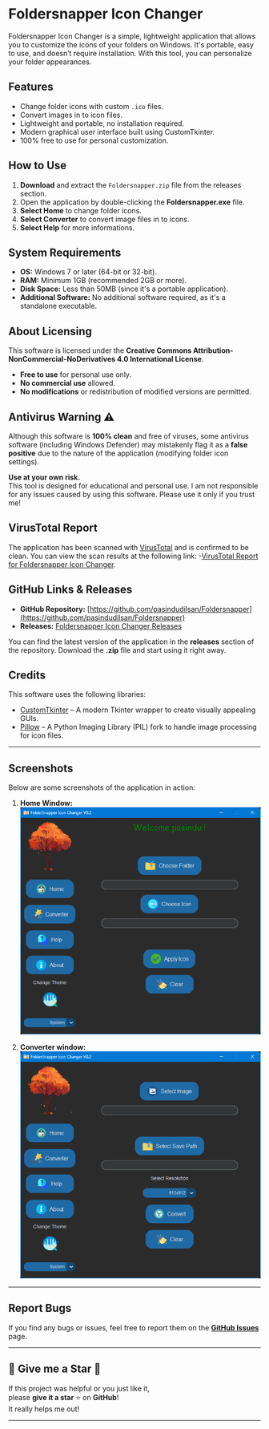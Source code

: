  
# Foldersnapper Icon Changer
Foldersnapper Icon Changer is a simple, lightweight application that allows you to customize the icons of your folders on Windows. It's portable, easy to use, and doesn’t require installation. With this tool, you can personalize your folder appearances.

## Features
- Change folder icons with custom `.ico` files.
- Convert images in to icon files.
- Lightweight and portable, no installation required.
- Modern graphical user interface built using CustomTkinter.
- 100% free to use for personal customization.

## How to Use
1. **Download** and extract the `Foldersnapper.zip` file from the releases section.
2. Open the application by double-clicking the **Foldersnapper.exe** file.
3. **Select Home** to change folder icons.
4. **Select Converter** to convert image files in to icons.
5. **Select Help** for more informations.

## System Requirements
- **OS:** Windows 7 or later (64-bit or 32-bit).
- **RAM:** Minimum 1GB (recommended 2GB or more).
- **Disk Space:** Less than 50MB (since it's a portable application).
- **Additional Software:** No additional software required, as it's a standalone executable.

## About Licensing
This software is licensed under the **Creative Commons Attribution-NonCommercial-NoDerivatives 4.0 International License**.

- **Free to use** for personal use only.
- **No commercial use** allowed.
- **No modifications** or redistribution of modified versions are permitted.

## Antivirus Warning ⚠️
Although this software is **100% clean** and free of viruses, some antivirus software (including Windows Defender) may mistakenly flag it as a **false positive** due to the nature of the application (modifying folder icon settings).

**Use at your own risk.**  
This tool is designed for educational and personal use. I am not responsible for any issues caused by using this software. Please use it only if you trust me!

## VirusTotal Report
The application has been scanned with [VirusTotal](https://www.virustotal.com/) and is confirmed to be clean. You can view the scan results at the following link:
-[VirusTotal Report for Foldersnapper Icon Changer](https://www.virustotal.com/gui/file/ea7d531168a711e94b3150630513dd9fb3d627f2fa7c96cf384599401a633f41/details).

## GitHub Links & Releases
- **GitHub Repository:** [https://github.com/pasindudilsan/Foldersnapper](https://github.com/pasindudilsan/Foldersnapper)
- **Releases:** [Foldersnapper Icon Changer Releases](https://github.com/pasindudilsan/Foldersnapper/releases/)

You can find the latest version of the application in the **releases** section of the repository. Download the **.zip** file and start using it right away.

## Credits
This software uses the following libraries:
- [CustomTkinter](https://github.com/TomSchimansky/CustomTkinter) – A modern Tkinter wrapper to create visually appealing GUIs.
- [Pillow](https://pillow.readthedocs.io/en/stable/) – A Python Imaging Library (PIL) fork to handle image processing for icon files.

---

## Screenshots
Below are some screenshots of the application in action:

1. **Home Window:**
   ![Home Window](https://github.com/pasindudilsan/Foldersnapper/blob/main/screenshots/screenshot1.png)

2. **Converter window:**
   ![Converter Window](https://github.com/pasindudilsan/Foldersnapper/blob/main/screenshots/screenshot2.png)


---

## Report Bugs
If you find any bugs or issues, feel free to report them on the **[GitHub Issues](https://github.com/pasindudilsan/Foldersnapper/issues)** page.

---
## 🌟 Give me a Star 🥰
If this project was helpful or you just like it,  
please **give it a star** ⭐ on **GitHub**!  
It really helps me out!

---
